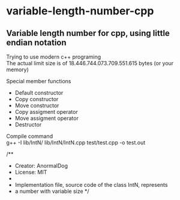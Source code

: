 # variable-length-number-cpp
## Variable length number for cpp, using little endian notation
Trying to use modern c++ programing  
The actual limit size is of 18.446.744.073.709.551.615 bytes (or your memory)  
  
Special member functions  
- Default constructor
- Copy constructor
- Move constructor
- Copy assigment operator
- Move assigment operator
- Destructor  
  
Compile command  
g++ -I lib/IntN/ lib/IntN/IntN.cpp test/test.cpp -o test.out  

/**
 * Creator: AnormalDog
 * License: MIT
 * 
 * Implementation file, source code of the class IntN, represents
 *   a number with variable size
 */